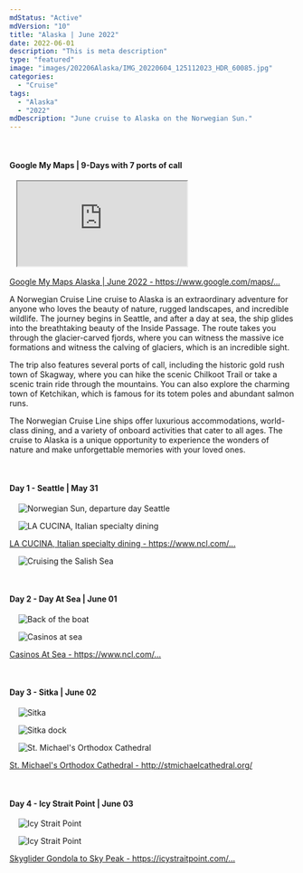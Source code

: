 ```yaml
---
mdStatus: "Active"
mdVersion: "10"
title: "Alaska | June 2022"
date: 2022-06-01
description: "This is meta description"
type: "featured"
image: "images/202206Alaska/IMG_20220604_125112023_HDR_60085.jpg"
categories: 
  - "Cruise"
tags:
  - "Alaska"
  - "2022"
mdDescription: "June cruise to Alaska on the Norwegian Sun."
---
```


<!-- Start ******************** MyMap01 ******************** Start -->	
<br>	
<h4>	
	Google My Maps | 9-Days with 7 ports of call
</h4>	
<div class="embed-responsive embed-responsive-1by1">	
   <iframe 	
        src=	"https://www.google.com/maps/d/embed?mid=1uCSl3Hf9lG9KhiA4f7pXLCNO6rGKmTY&ehbc=2E312F"
        title=	"Google My Maps"
        loading="lazy"
    > 	
    </iframe>	
</div>	
<p>	
  <a 
    href=https://www.google.com/maps/d/edit?mid=1uCSl3Hf9lG9KhiA4f7pXLCNO6rGKmTY&usp=sharing
    target="_blank">	
    Google My Maps Alaska | June 2022 - https://www.google.com/maps/...
  </a>
</p>

<p>
 A Norwegian Cruise Line cruise to Alaska is an extraordinary adventure for anyone who loves the beauty of nature, rugged landscapes, and incredible wildlife. The journey begins in Seattle, and after a day at sea, the ship glides into the breathtaking beauty of the Inside Passage. The route takes you through the glacier-carved fjords, where you can witness the massive ice formations and witness the calving of glaciers, which is an incredible sight.

The trip also features several ports of call, including the historic gold rush town of Skagway, where you can hike the scenic Chilkoot Trail or take a scenic train ride through the mountains. You can also explore the charming town of Ketchikan, which is famous for its totem poles and abundant salmon runs.

The Norwegian Cruise Line ships offer luxurious accommodations, world-class dining, and a variety of onboard activities that cater to all ages. The cruise to Alaska is a unique opportunity to experience the wonders of nature and make unforgettable memories with your loved ones.
</p>
<!-- End ******************** MyMap01 ******************** End -->
<!-- Start ******************** Item01 ******************** Start -->	
<br>	
<h4>	
	Day 1 - Seattle | May 31
</h4>	
<p>	
    <img 	
      src=	"/images/202206Alaska/IMG_20220531_134212537_HDR240085.jpg"
      alt=	"Norwegian Sun, departure day Seattle"
      loading= "lazy"
    >	
</p>
<p>	
    <img 	
      src=	"/images/202206Alaska/IMG_20220531_173736734_HDR240085.jpg"
      alt=	"LA CUCINA, Italian specialty dining"
      loading= "lazy"
    >	
</p>
<p>	
	<a 
		href=https://www.ncl.com/why-cruise-norwegian/cruise-dining/italian#la-cucina
		target="_blank">	
		LA CUCINA, Italian specialty dining - https://www.ncl.com/...
	</a>
</p>
<p>	
    <img 	
      src=	"/images/202206Alaska/IMG_20220531_203203672_HDR240085.jpg"
      alt=	"Cruising the Salish Sea"
      loading= "lazy"
    >	
</p>
<!-- End ******************** Item01 ******************** End -->		
<!-- Start ******************** Item02 ******************** Start -->	
<br>	
<h4>	
	Day 2 - Day At Sea | June 01
</h4>	
<p>	
    <img 	
      src=	"/images/202206Alaska/IMG_20220601_074053397_HDR135085.jpg"
      alt=	"Back of the boat"
      loading= "lazy"
    >	
</p>
<p>	
    <img 	
      src=	"/images/202206Alaska/IMG_20220604_141126520_240085.jpg"
      alt=	"Casinos at sea"
      loading= "lazy"
    >	
</p>
<p>	
	<a 
		href=https://www.ncl.com/why-cruise-norwegian/casino-cruise
		target="_blank">	
		Casinos At Sea - https://www.ncl.com/...
	</a>
</p>
<!-- End ******************** Item02 ******************** End -->	
<!-- Start ******************** Item03 ******************** Start -->	
<br>	
<h4>	
	Day 3 - Sitka | June 02
</h4>	
<p>	
    <img 	
      src=	"/images/202206Alaska/IMG_20220602_105635680_HDR_192075.jpg"
      alt=	"Sitka"
      loading= "lazy"
    >	
</p>
<p>	
    <img 	
      src=	"/images/202206Alaska/IMG_20220602_125842380_HDR240085.jpg"
      alt=	"Sitka dock"
      loading= "lazy"
    >	
</p>
<p>	
    <img 	
      src=	"/images/202206Alaska/IMG_20220602_134635334_192075.jpg"
      alt=	"St. Michael's Orthodox Cathedral"
      loading= "lazy"
    >	
</p>
<p>	
	<a 
		href=http://stmichaelcathedral.org/
		target="_blank">	
		St. Michael's Orthodox Cathedral - http://stmichaelcathedral.org/
	</a>
</p>
<!-- End ******************** Item03 ******************** End -->
<!-- Start ******************** Item04 ******************** Start -->	
<br>	
<h4>	
	Day 4 - Icy Strait Point | June 03
</h4>	
<p>	
    <img 	
      src=	"/images/202206Alaska/IMG_20220603_134217309_HDR240085.jpg"
      alt=	"Icy Strait Point"
      loading= "lazy"
    >	
</p>
<p>	
    <img 	
      src=	"/images/202206Alaska/IMG_20220612_073144.jpg"
      alt=	"Icy Strait Point"
      loading= "lazy"
    >	
</p>
<p>	
	<a 
		href=https://icystraitpoint.com/tour/worlds-largest-ziprider-and-scenic-mountain-ascent/
		target="_blank">	
		Skyglider Gondola to Sky Peak - https://icystraitpoint.com/...
	</a>
</p>


<!-- End ******************** Item04 ******************** End -->
